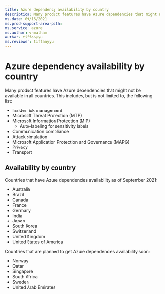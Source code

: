 ```yaml
---
title: Azure dependency availability by country
description: Many product features have Azure dependencies that might not be available in all countries.
ms.date: 09/16/2021
ms.prod-support-area-path: 
ms.service: azure
ms.author: v-matham
author: tiffanyyu
ms.reviewer: tiffanyyu
---
```


# Azure dependency availability by country

Many product features have Azure dependencies that might not be available in all countries. This includes, but is not limited to, the following list:

- Insider risk management
- Microsoft Threat Protection (MTP)
- Microsoft Information Protection (MIP)
  - Auto-labeling for sensitivity labels 
- Communication compliance
- Attack simulation
- Microsoft Application Protection and Governance (MAPG)
- Privacy
- Transport

## Availability by country

Countries that have Azure dependencies availability as of September 2021:

- Australia
- Brazil
- Canada
- France
- Germany
- India
- Japan
- South Korea
- Switzerland
- United Kingdom
- United States of America

Countries that are planned to get Azure dependencies availability soon:

- Norway
- Qatar
- Singapore
- South Africa
- Sweden
- United Arab Emirates

